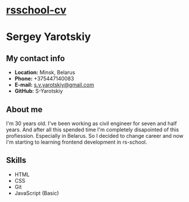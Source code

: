 # [rsschool-cv](https://S-Yarotskiy.github.io/rsschool-cv/cv)
# Sergey Yarotskiy
## My contact info
- **Location:** Minsk, Belarus
- **Phone:** +375447140083
- **E-mail:** s.v.yarotskiy@gmail.com
- **GitHub:** S-Yarotskiy
## About me
I'm 30 years old. I've been working as civil engineer for seven and half years. And after all this spended time I'm completely disapointed of this profiession. Especially in Belarus.
So I decided to change career and now I'm starting to learning frontend development in rs-school.
## Skills
- HTML
- CSS
- Git
- JavaScript (Basic)